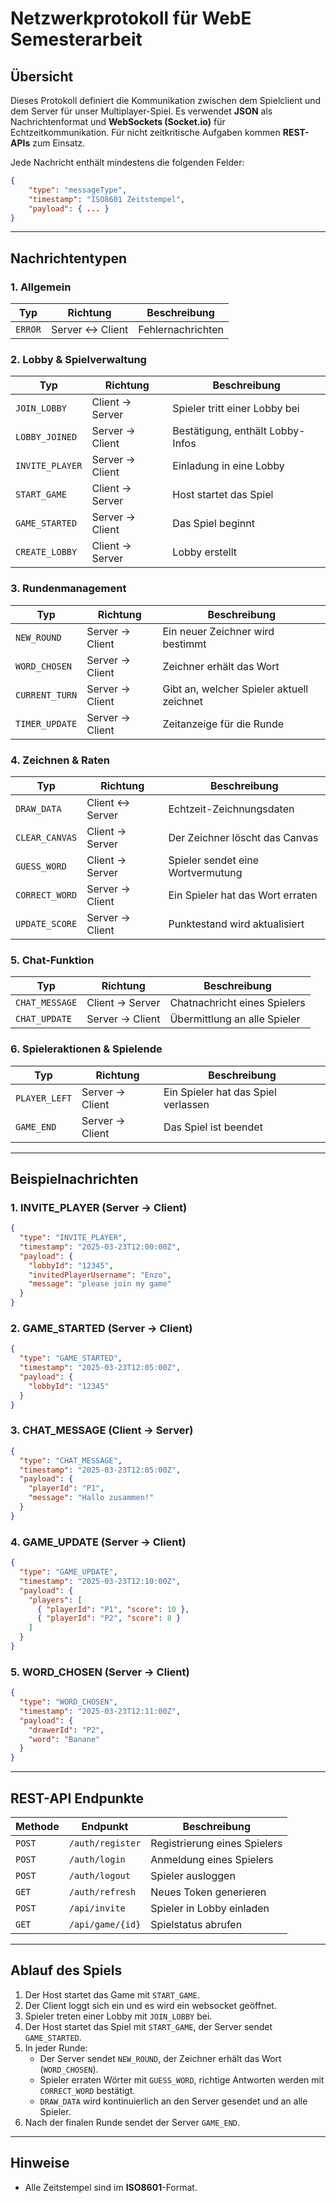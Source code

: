 # Netzwerkprotokoll für WebE Semesterarbeit

## Übersicht

Dieses Protokoll definiert die Kommunikation zwischen dem Spielclient und dem Server für unser Multiplayer-Spiel. Es verwendet **JSON** als Nachrichtenformat und **WebSockets (Socket.io)** für Echtzeitkommunikation. Für nicht zeitkritische Aufgaben kommen **REST-APIs** zum Einsatz.

Jede Nachricht enthält mindestens die folgenden Felder:

```json
{
    "type": "messageType",
    "timestamp": "ISO8601 Zeitstempel",
    "payload": { ... }
}
```

---

## Nachrichtentypen

### **1. Allgemein**

| Typ     | Richtung        | Beschreibung      |
| ------- | --------------- | ----------------- |
| `ERROR` | Server ↔ Client | Fehlernachrichten |

### **2. Lobby & Spielverwaltung**

| Typ             | Richtung        | Beschreibung                     |
| --------------- | --------------- | -------------------------------- |
| `JOIN_LOBBY`    | Client → Server | Spieler tritt einer Lobby bei    |
| `LOBBY_JOINED`  | Server → Client | Bestätigung, enthält Lobby-Infos |
| `INVITE_PLAYER` | Server → Client | Einladung in eine Lobby          |
| `START_GAME`    | Client → Server | Host startet das Spiel           |
| `GAME_STARTED`  | Server → Client | Das Spiel beginnt                |
| `CREATE_LOBBY`  | Client → Server | Lobby erstellt                   |

### **3. Rundenmanagement**

| Typ            | Richtung        | Beschreibung                              |
| -------------- | --------------- | ----------------------------------------- |
| `NEW_ROUND`    | Server → Client | Ein neuer Zeichner wird bestimmt          |
| `WORD_CHOSEN`  | Server → Client | Zeichner erhält das Wort                  |
| `CURRENT_TURN` | Server → Client | Gibt an, welcher Spieler aktuell zeichnet |
| `TIMER_UPDATE` | Server → Client | Zeitanzeige für die Runde                 |

### **4. Zeichnen & Raten**

| Typ            | Richtung        | Beschreibung                      |
| -------------- | --------------- | --------------------------------- |
| `DRAW_DATA`    | Client ↔ Server | Echtzeit-Zeichnungsdaten          |
| `CLEAR_CANVAS` | Client → Server | Der Zeichner löscht das Canvas    |
| `GUESS_WORD`   | Client → Server | Spieler sendet eine Wortvermutung |
| `CORRECT_WORD` | Server → Client | Ein Spieler hat das Wort erraten  |
| `UPDATE_SCORE` | Server → Client | Punktestand wird aktualisiert     |

### **5. Chat-Funktion**

| Typ            | Richtung        | Beschreibung                 |
| -------------- | --------------- | ---------------------------- |
| `CHAT_MESSAGE` | Client → Server | Chatnachricht eines Spielers |
| `CHAT_UPDATE`  | Server → Client | Übermittlung an alle Spieler |

### **6. Spieleraktionen & Spielende**

| Typ           | Richtung        | Beschreibung                        |
| ------------- | --------------- | ----------------------------------- |
| `PLAYER_LEFT` | Server → Client | Ein Spieler hat das Spiel verlassen |
| `GAME_END`    | Server → Client | Das Spiel ist beendet               |

---

## Beispielnachrichten

### **1. INVITE_PLAYER (Server → Client)**

```json
{
  "type": "INVITE_PLAYER",
  "timestamp": "2025-03-23T12:00:00Z",
  "payload": {
    "lobbyId": "12345",
    "invitedPlayerUsername": "Enzo",
    "message": "please join my game"
  }
}
```

### **2. GAME_STARTED (Server → Client)**

```json
{
  "type": "GAME_STARTED",
  "timestamp": "2025-03-23T12:05:00Z",
  "payload": {
    "lobbyId": "12345"
  }
}
```

### **3. CHAT_MESSAGE (Client → Server)**

```json
{
  "type": "CHAT_MESSAGE",
  "timestamp": "2025-03-23T12:05:00Z",
  "payload": {
    "playerId": "P1",
    "message": "Hallo zusammen!"
  }
}
```

### **4. GAME_UPDATE (Server → Client)**

```json
{
  "type": "GAME_UPDATE",
  "timestamp": "2025-03-23T12:10:00Z",
  "payload": {
    "players": [
      { "playerId": "P1", "score": 10 },
      { "playerId": "P2", "score": 8 }
    ]
  }
}
```

### **5. WORD_CHOSEN (Server → Client)**

```json
{
  "type": "WORD_CHOSEN",
  "timestamp": "2025-03-23T12:11:00Z",
  "payload": {
    "drawerId": "P2",
    "word": "Banane"
  }
}
```

---

## REST-API Endpunkte

| Methode | Endpunkt         | Beschreibung                 |
| ------- | ---------------- | ---------------------------- |
| `POST`  | `/auth/register` | Registrierung eines Spielers |
| `POST`  | `/auth/login`    | Anmeldung eines Spielers     |
| `POST`  | `/auth/logout`   | Spieler ausloggen            |
| `GET`   | `/auth/refresh`  | Neues Token generieren       |
| `POST`  | `/api/invite`    | Spieler in Lobby einladen    |
| `GET`   | `/api/game/{id}` | Spielstatus abrufen          |

---

## Ablauf des Spiels

1. Der Host startet das Game mit `START_GAME`.
2. Der Client loggt sich ein und es wird ein websocket geöffnet.
3. Spieler treten einer Lobby mit `JOIN_LOBBY` bei.
4. Der Host startet das Spiel mit `START_GAME`, der Server sendet `GAME_STARTED`.
5. In jeder Runde:
   - Der Server sendet `NEW_ROUND`, der Zeichner erhält das Wort (`WORD_CHOSEN`).
   - Spieler erraten Wörter mit `GUESS_WORD`, richtige Antworten werden mit `CORRECT_WORD` bestätigt.
   - `DRAW_DATA` wird kontinuierlich an den Server gesendet und an alle Spieler.
6. Nach der finalen Runde sendet der Server `GAME_END`.

---

## Hinweise

- Alle Zeitstempel sind im **ISO8601**-Format.
